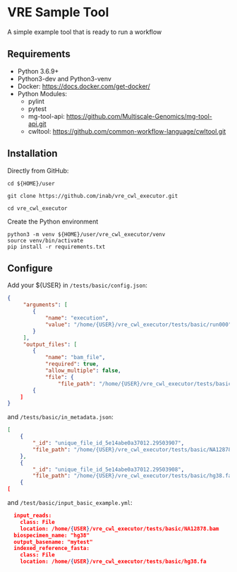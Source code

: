 # VRE Sample Tool

A simple example tool that is ready to run a workflow

## Requirements
- Python 3.6.9+
- Python3-dev and Python3-venv
- Docker: https://docs.docker.com/get-docker/
- Python Modules:
  - pylint
  - pytest
  - mg-tool-api: https://github.com/Multiscale-Genomics/mg-tool-api.git
  - cwltool: https://github.com/common-workflow-language/cwltool.git

## Installation

Directly from GitHub:

```
cd ${HOME}/user

git clone https://github.com/inab/vre_cwl_executor.git

cd vre_cwl_executor
```

Create the Python environment

```
python3 -m venv ${HOME}/user/vre_cwl_executor/venv
source venv/bin/activate
pip install -r requirements.txt
```

## Configure

Add your ${USER} in `/tests/basic/config.json`:

```json 
{ 
     "arguments": [
        {
            "name": "execution",
            "value": "/home/{USER}/vre_cwl_executor/tests/basic/run000"
        }
     ],
     "output_files": [
        {
            "name": "bam_file",
            "required": true,
            "allow_multiple": false,
            "file": {
                "file_path": "/home/{USER}/vre_cwl_executor/tests/basic/run000/A.bam"
        {
    ]
}
```
and `/tests/basic/in_metadata.json`:

```json 
[
    {
        "_id": "unique_file_id_5e14abe0a37012.29503907",
        "file_path": "/home/{USER}/vre_cwl_executor/tests/basic/NA12878.bam"
    },
    {
        "_id": "unique_file_id_5e14abe0a37012.29503908",
        "file_path": "/home/{USER}/vre_cwl_executor/tests/basic/hg38.fa"
    {
[
``` 
and `/test/basic/input_basic_example.yml`:

```json 
  input_reads: 
    class: File
    location: /home/{USER}/vre_cwl_executor/tests/basic/NA12878.bam
  biospecimen_name: "hg38"
  output_basename: "mytest"
  indexed_reference_fasta:
    class: File 
    location: /home/{USER}/vre_cwl_executor/tests/basic/hg38.fa
```
